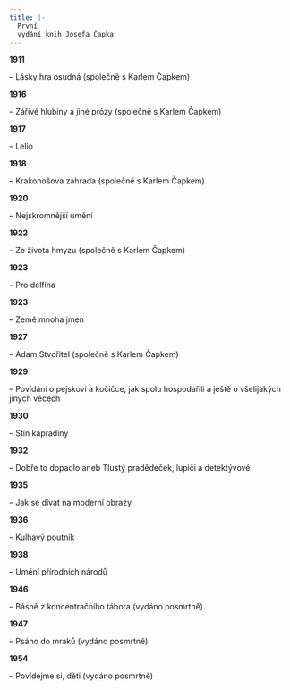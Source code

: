 ```yaml
---
title: |-
  První
  vydání knih Josefa Čapka
---
```


**1911**

– Lásky hra osudná (společně s Karlem Čapkem)

**1916**

– Zářivé hlubiny a jiné prózy (společně s Karlem Čapkem)

**1917**

– Lelio

**1918**

– Krakonošova zahrada (společně s Karlem Čapkem)

**1920**

– Nejskromnější umění

**1922**

– Ze života hmyzu (společně s Karlem Čapkem)

**1923**

– Pro delfína

**1923**

– Země mnoha jmen

**1927**

– Adam Stvořitel (společně s Karlem Čapkem)

**1929**

– Povídání o pejskovi a kočičce, jak spolu hospodařili a ještě o všelijakých jiných věcech

**1930**

– Stín kapradiny

**1932**

– Dobře to dopadlo aneb Tlustý pradědeček, lupiči a detektývové

**1935**

– Jak se dívat na moderní obrazy

**1936**

– Kulhavý poutník

**1938**

– Umění přírodních národů

**1946**

– Básně z koncentračního tábora (vydáno posmrtně)

**1947**

– Psáno do mraků (vydáno posmrtně)

**1954**

– Povídejme si, děti (vydáno posmrtně)
